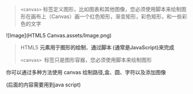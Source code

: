 > `<canvas>` 标签定义图形，比如图表和其他图像，您必须使用脚本来绘制图形在画布上（Canvas）画一个红色矩形，渐变矩形，彩色矩形，和一些彩色的文字

![Image](HTML5 Canvas.assets/Image.png)

> HTML5 <canvas> **元素用于图形的绘制**，**通过脚本 (通常是JavaScript)来完成**
>
> `<canvas> `标签只是图形容器，您必须使用脚本来绘制图形

你可以通过多种方法使用 canvas 绘制路径,盒、圆、字符以及添加图像

(后面的内容需要用到java script)

